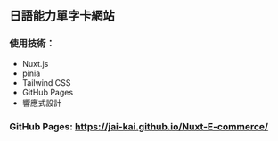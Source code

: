 ## 日語能力單字卡網站
### 使用技術：  
- Nuxt.js 
- pinia
- Tailwind CSS
- GitHub Pages
- 響應式設計
### GitHub Pages: https://jai-kai.github.io/Nuxt-E-commerce/
